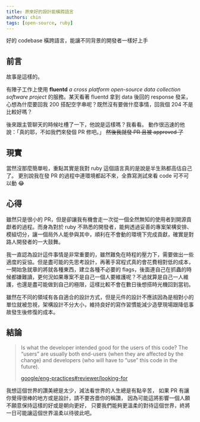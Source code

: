 ```yaml
---
title: 原來好的設計能橫跨語言
authors: chin
tags: [open-source, ruby]
---
```


好的 codebase 橫跨語言，能讓不同背景的開發者一樣好上手

<!--truncate-->


## 前言

故事是這樣的。

有陣子工作上使用 **fluentd** _a cross platform open-source data collection software project_ 的服務。某天看著 fluentd 拿到 data 後回的 response 發呆，心想為什麼要回我 200 搭配空字串呢？既然沒有要做什麼事情，回我個 204 不是比較好嗎？

後來跟主管聊天的時候吐槽了一下，他說是這樣嗎？我看看。
動作很迅速的他說：「真的耶，不如我們來發個 PR 修吧。」
~~然後我就發 PR 且被 approved 了~~

## 現實

當然沒那麼簡單啦，重點其實是我對 ruby 這個語言真的是說是半生熟都高估自己了。
更別說我在發 PR 的過程中連環境都起不來，全靠寫測試來看 code 可不可以動 😂

## 心得

雖然只是很小的 PR，但是卻讓我有機會走一次從一個全然無知的使用者到開源貢獻者的過程。而身為對於 ruby 不熟悉的開發者，能夠透過妥善的專案架構安排、模組切分，讓一個局外人能參與其中，順利在不會動的環境下完成貢獻，確實是對路人開發者的一大鼓舞。

我一直認為設計這件事情是非常重要的，雖然難免在時程的壓力下，需要做出一些適度的妥協。但是盡可能的先思考設計，再著手寫程式真的會花費相對低的成本，一開始急就章的將就各種東西，建立各種不必要的 flags，後面連自己在抓蟲的時候都嫌難讀，更何況如果專案不是自己一個人要維護呢？不過就算是自己一人維護，也還是盡可能做到自己的極限，這樣比較不會在數日後想搭時光機回到當初。

雖然在不同的領域有各自適合的設計方式，但是元件的設計不應該因為是相對小的單位就被忽視，架構設計不分大小，維持良好的寫作習慣能減少造孽現場跟降低事故發生後修復的成本。


## 結論

> Is what the developer intended good for the users of this code? The “users” are usually both end-users (when they are affected by the change) and developers (who will have to “use” this code in the future).
>
> [google/eng-practices#reviewer/looking-for](https://github.com/google/eng-practices/blob/1ff57066de111c422ebcf019b82539daad3751b3/review/reviewer/looking-for.md)


我想這個世界的讚美總是太少，減法看世界的人生總是有點辛苦，
如果 PR 有讓你覺得很棒的地方或是設計，請不要吝嗇你的稱讚，
因為可能這將影響一個人願不願意保持這樣的好或是朝向更好，
只要我們能夠更溫柔的對待這個世界，終將一日可能讓這個世界溫柔以待彼此吧。
